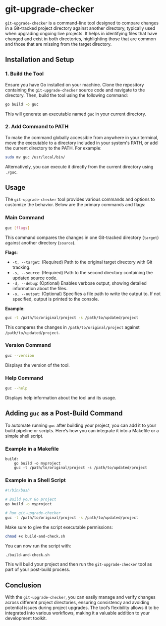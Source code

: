 
# git-upgrade-checker

`git-upgrade-checker` is a command-line tool designed to compare changes in a Git-tracked project directory against another directory, typically used when upgrading ongoing live projects. It helps in identifying files that have changed and exist in both directories, highlighting those that are common and those that are missing from the target directory.

## Installation and Setup

### 1. Build the Tool

Ensure you have Go installed on your machine. Clone the repository containing the `git-upgrade-checker` source code and navigate to the directory. Then, build the tool using the following command:

```bash
go build -o guc
```

This will generate an executable named `guc` in your current directory.

### 2. Add Command to PATH

To make the command globally accessible from anywhere in your terminal, move the executable to a directory included in your system's PATH, or add the current directory to the PATH. For example:

```bash
sudo mv guc /usr/local/bin/
```

Alternatively, you can execute it directly from the current directory using `./guc`.

## Usage

The `git-upgrade-checker` tool provides various commands and options to customize the behavior. Below are the primary commands and flags:

### Main Command

```bash
guc [flags]
```

This command compares the changes in one Git-tracked directory (`target`) against another directory (`source`).

**Flags**:

- `-t, --target`: (Required) Path to the original target directory with Git tracking.
- `-s, --source`: (Required) Path to the second directory containing the updated source code.
- `-d, --debug`: (Optional) Enables verbose output, showing detailed information about the files.
- `-o, --output`: (Optional) Specifies a file path to write the output to. If not specified, output is printed to the console.

**Example**:

```bash
guc -t /path/to/original/project -s /path/to/updated/project
```

This compares the changes in `/path/to/original/project` against `/path/to/updated/project`.

### Version Command

```bash
guc --version
```

Displays the version of the tool.

### Help Command

```bash
guc --help
```

Displays help information about the tool and its usage.

## Adding `guc` as a Post-Build Command

To automate running `guc` after building your project, you can add it to your build pipeline or scripts. Here’s how you can integrate it into a Makefile or a simple shell script.

### Example in a Makefile

```make
build:
    go build -o myproject
    guc -t /path/to/original/project -s /path/to/updated/project
```

### Example in a Shell Script

```bash
#!/bin/bash

# Build your Go project
go build -o myproject

# Run git-upgrade-checker
guc -t /path/to/original/project -s /path/to/updated/project
```

Make sure to give the script executable permissions:

```bash
chmod +x build-and-check.sh
```

You can now run the script with:

```bash
./build-and-check.sh
```

This will build your project and then run the `git-upgrade-checker` tool as part of your post-build process.

## Conclusion

With the `git-upgrade-checker`, you can easily manage and verify changes across different project directories, ensuring consistency and avoiding potential issues during project upgrades. The tool’s flexibility allows it to be integrated into various workflows, making it a valuable addition to your development toolkit.

